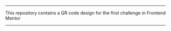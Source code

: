 ******************************************
This repository contains a QR code design
for the first challenge in Frontend Mentor
******************************************
